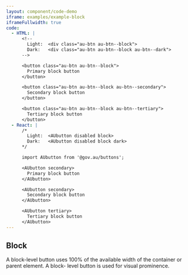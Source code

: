 ```yaml
---
layout: component/code-demo
iframe: examples/example-block
iframeFullwidth: true
code:
  - HTML: |
      <!--
        Light:  <div class="au-btn au-btn--block">
        Dark:   <div class="au-btn au-btn--block au-btn--dark">
      -->

      <button class="au-btn au-btn--block">
        Primary block button
      </button>

      <button class="au-btn au-btn--block au-btn--secondary">
        Secondary block button
      </button>

      <button class="au-btn au-btn--block au-btn--tertiary">
        Tertiary block button
      </button>
  - React: |
      /*
        Light:  <AUbutton disabled block>
        Dark:   <AUbutton disabled block dark>
      */

      import AUbutton from '@gov.au/buttons';

      <AUbutton secondary>
        Primary block button
      </AUbutton>

      <AUbutton secondary>
        Secondary block button
      </AUbutton>

      <AUbutton tertiary>
        Tertiary block button
      </AUbutton>
---
```

## Block

A block-level button uses 100% of the available width of the container or parent element.
A block- level button is used for visual prominence.
